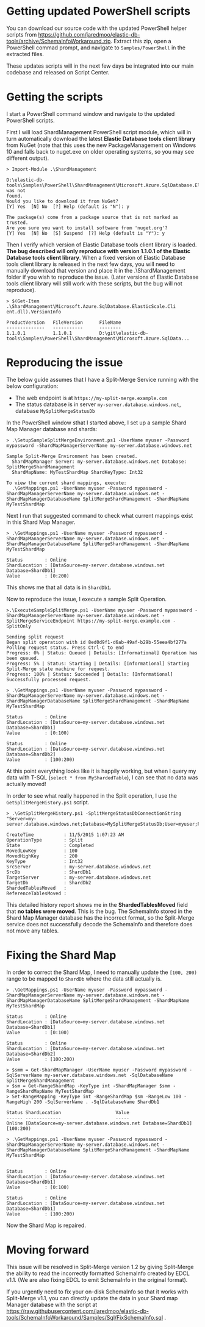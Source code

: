 # Getting updated PowerShell scripts

You can download our source code with the updated PowerShell helper scripts from  https://github.com/jaredmoo/elastic-db-tools/archive/SchemaInfoWorkaround.zip. Extract this zip, open a PowerShell commad prompt, and navigate to `Samples/PowerShell` in the extracted files.

These updates scripts will in the next few days be integrated into our main codebase and released on Script Center.

# Getting the scripts

I start a PowerShell command window and navigate to the updated PowerShell scripts. 

First I will load ShardManagement PowerShell script module, which will in turn automatically download the latest **Elastic Database tools client library** from NuGet (note that this uses the new PackageManagement on Windows 10 and falls back to nuget.exe on older operating systems, so you may see different output).

```
> Import-Module .\ShardManagement

D:\elastic-db-tools\Samples\PowerShell\ShardManagement\Microsoft.Azure.SqlDatabase.ElasticScale.Client.dll was not
found.
Would you like to download it from NuGet?
[Y] Yes  [N] No  [?] Help (default is "N"): y

The package(s) come from a package source that is not marked as trusted.
Are you sure you want to install software from 'nuget.org'?
[Y] Yes  [N] No  [S] Suspend  [?] Help (default is "Y"): y
```

Then I verify which version of Elastic Database tools client library is loaded. **The bug described will only reproduce with version 1.1.0.1 of the Elastic Database tools client library**. When a fixed version of Elastic Database tools client library is released in the next few days, you will need to manually download that version and place it in the .\ShardManagement folder if you wish to reproduce the issue. (Later versions of Elastic Database tools client library will still work with these scripts, but the bug will not reproduce).

```
> $(Get-Item .\ShardManagement\Microsoft.Azure.SqlDatabase.ElasticScale.Cli
ent.dll).VersionInfo

ProductVersion   FileVersion      FileName
--------------   -----------      --------
1.1.0.1          1.1.0.1          D:\git\elastic-db-tools\Samples\PowerShell\ShardManagement\Microsoft.Azure.SqlData...
```

# Reproducing the issue

The below guide assumes that I have a Split-Merge Service running with the below configuration:
 - The web endpoint is at `https://my-split-merge.example.com`
 - The status database is in server `my-server.database.windows.net`, database `MySplitMergeStatusDb`


In the PowerShell window sthat I started above, I set up a sample Shard Map Manager database and shards:

```
> .\SetupSampleSplitMergeEnvironment.ps1 -UserName myuser -Password mypassword -ShardMapManagerServerName my-server.database.windows.net

Sample Split-Merge Environment has been created.
  ShardMapManager Server: my-server.database.windows.net Database: SplitMergeShardManagement
  ShardMapName: MyTestShardMap ShardKeyType: Int32

To view the current shard mappings, execute:
  .\GetMappings.ps1 -UserName myuser -Password mypassword -ShardMapManagerServerName my-server.database.windows.net -ShardMapManagerDatabaseName SplitMergeShardManagement -ShardMapName MyTestShardMap
```

Next I run that suggested command to check what current mappings exist in this Shard Map Manager.

```
> .\GetMappings.ps1 -UserName myuser -Password mypassword -ShardMapManagerServerName my-server.database.windows.net -ShardMapManagerDatabaseName SplitMergeShardManagement -ShardMapName MyTestShardMap

Status        : Online
ShardLocation : [DataSource=my-server.database.windows.net Database=ShardDb1]
Value         : [0:200)
```

This shows me that all data is in `ShardDb1`.

Now to reproduce the issue, I execute a sample Split Operation.

```
>.\ExecuteSampleSplitMerge.ps1 -UserName myuser -Password mypassword -ShardMapManagerServerName my-server.database.windows.net -SplitMergeServiceEndpoint https://my-split-merge.example.com -SplitOnly

Sending split request
Began split operation with id 8ed0d9f1-d6ab-49af-b29b-55eea4bf277a
Polling request status. Press Ctrl-C to end
Progress: 0% | Status: Queued | Details: [Informational] Operation has been queued.
Progress: 5% | Status: Starting | Details: [Informational] Starting Split-Merge state machine for request.
Progress: 100% | Status: Succeeded | Details: [Informational] Successfully processed request.

> .\GetMappings.ps1 -UserName myuser -Password mypassword -ShardMapManagerServerName my-server.database.windows.net -ShardMapManagerDatabaseName SplitMergeShardManagement -ShardMapName MyTestShardMap

Status        : Online
ShardLocation : [DataSource=my-server.database.windows.net Database=ShardDb1]
Value         : [0:100)

Status        : Online
ShardLocation : [DataSource=my-server.database.windows.net Database=ShardDb2]
Value         : [100:200)
```

At this point everything looks like it is happily working, but when I query my data with T-SQL (`select * from MyShardedTable`), I can see that no data was actually moved!

In order to see what really happened in the Split operation, I use the `GetSplitMergeHistory.ps1` script.

```
> .\GetSplitMergeHistory.ps1 -SplitMergeStatusDbConnectionString "Server=my-server.database.windows.net;Database=MySplitMergeStatusDb;User=myuser;Password=mypassword"

CreateTime           : 11/5/2015 1:07:23 AM
OperationType        : Split
State                : Completed
MovedLowKey          : 100
MovedHighKey         : 200
KeyType              : Int32
SrcServer            : my-server.database.windows.net
SrcDb                : ShardDb1
TargetServer         : my-server.database.windows.net
TargetDb             : ShardDb2
ShardedTablesMoved   :
ReferenceTablesMoved :
```

This detailed history report shows me in the **ShardedTablesMoved** field that **no tables were moved**. This is the bug. The SchemaInfo stored in the Shard Map Manager database has the incorrect format, so the Split-Merge service does not successfully decode the SchemaInfo and therefore does not move any tables. 

# Fixing the Shard Map

In order to correct the Shard Map, I need to manually update the `[100, 200)` range to be mapped to `ShardDb` where the data still actually is.

```
> .\GetMappings.ps1 -UserName myuser -Password mypassword -ShardMapManagerServerName my-server.database.windows.net -ShardMapManagerDatabaseName SplitMergeShardManagement -ShardMapName MyTestShardMap

Status        : Online
ShardLocation : [DataSource=my-server.database.windows.net Database=ShardDb1]
Value         : [0:100)

Status        : Online
ShardLocation : [DataSource=my-server.database.windows.net Database=ShardDb2]
Value         : [100:200)

> $smm = Get-ShardMapManager -UserName myuser -Password mypassword -SqlServerName my-server.database.windows.net -SqlDatabaseName SplitMergeShardManagement
> $sm = Get-RangeShardMap -KeyType int -ShardMapManager $smm -RangeShardMapName MyTestShardMap
> Set-RangeMapping -KeyType int -RangeShardMap $sm -RangeLow 100 -RangeHigh 200 -SqlServerName . -SqlDatabaseName ShardDb1

Status ShardLocation                    Value
------ -------------                    -----
Online [DataSource=my-server.database.windows.net Database=ShardDb1] [100:200)

> .\GetMappings.ps1 -UserName myuser -Password mypassword -ShardMapManagerServerName my-server.database.windows.net -ShardMapManagerDatabaseName SplitMergeShardManagement -ShardMapName MyTestShardMap


Status        : Online
ShardLocation : [DataSource=my-server.database.windows.net Database=ShardDb1]
Value         : [0:100)

Status        : Online
ShardLocation : [DataSource=my-server.database.windows.net Database=ShardDb1]
Value         : [100:200)
```

Now the Shard Map is repaired.

# Moving forward

This issue will be resolved in Split-Merge version 1.2 by giving Split-Merge the ability to read the incorrectly formatted SchemaInfo created by EDCL v1.1. (We are also fixing EDCL to emit SchemaInfo in the original format).

If you urgently need to fix your on-disk SchemaInfo so that it works with Split-Merge v1.1, you can directly update the data in your Shard map Manager database with the script at https://raw.githubusercontent.com/jaredmoo/elastic-db-tools/SchemaInfoWorkaround/Samples/Sql/FixSchemaInfo.sql .

